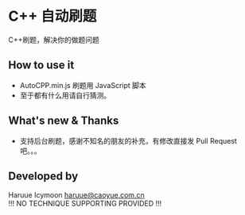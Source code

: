 # C++ 自动刷题
C++刷题，解决你的做题问题

## How to use it
+ AutoCPP.min.js 刷题用 JavaScript 脚本
+ 至于都有什么用请自行猜测。

## What's new & Thanks
+ 支持后台刷题，感谢不知名的朋友的补充，有修改直接发 Pull Request 吧。。。

## Developed by 
Haruue Icymoon <haruue@caoyue.com.cn>   
!!! NO TECHNIQUE SUPPORTING PROVIDED !!!

